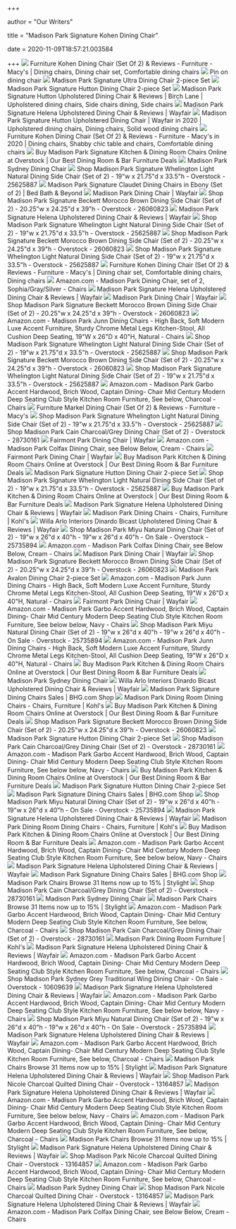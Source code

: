 +++
        
author = "Our Writers"
        
title = "Madison Park Signature Kohen Dining Chair"
        
date = 2020-11-09T18:57:21.003584
        
+++
[ ![](https://i.pinimg.com/564x/a1/92/8c/a1928c43bfab4e828daf71fd609e5e4a.jpg)](https://i.pinimg.com/564x/a1/92/8c/a1928c43bfab4e828daf71fd609e5e4a.jpg) Furniture Kohen Dining Chair (Set Of 2) & Reviews - Furniture - Macy's | Dining  chairs, Dining chair set, Comfortable dining chairs
[ ![](https://i.pinimg.com/474x/e5/52/3e/e5523eaf15cb9f384fa4a839258f2703.jpg)](https://i.pinimg.com/474x/e5/52/3e/e5523eaf15cb9f384fa4a839258f2703.jpg) Pin on dining chair
[ ![](https://media.kohlsimg.com/is/image/kohls/3287346?wid=600&hei=600&op_sharpen=1)](https://media.kohlsimg.com/is/image/kohls/3287346?wid=600&hei=600&op_sharpen=1) Madison Park Signature Ultra Dining Chair 2-piece Set
[ ![](https://media.kohlsimg.com/is/image/kohls/2889961?wid=600&hei=600&op_sharpen=1)](https://media.kohlsimg.com/is/image/kohls/2889961?wid=600&hei=600&op_sharpen=1) Madison Park Signature Hutton Dining Chair 2-piece Set
[ ![](https://i.pinimg.com/originals/95/04/6f/95046fd14b9907f4c1019df5dd480ace.png)](https://i.pinimg.com/originals/95/04/6f/95046fd14b9907f4c1019df5dd480ace.png) Madison Park Signature Hutton Upholstered Dining Chair & Reviews | Birch  Lane | Upholstered dining chairs, Side chairs dining, Side chairs
[ ![](https://secure.img1-ag.wfcdn.com/im/05755950/resize-h800-w800%5Ecompr-r85/3885/38852210/Helena+Upholstered+Dining+Chair.jpg)](https://secure.img1-ag.wfcdn.com/im/05755950/resize-h800-w800%5Ecompr-r85/3885/38852210/Helena+Upholstered+Dining+Chair.jpg) Madison Park Signature Helena Upholstered Dining Chair & Reviews | Wayfair
[ ![](https://i.pinimg.com/474x/70/76/6c/70766ce035763babc87e2ff8e70ad707.jpg)](https://i.pinimg.com/474x/70/76/6c/70766ce035763babc87e2ff8e70ad707.jpg) Madison Park Signature Hutton Upholstered Dining Chair | Wayfair in 2020 |  Upholstered dining chairs, Dining chairs, Solid wood dining chairs
[ ![](https://i.pinimg.com/originals/1f/97/bc/1f97bc4a51581b06edfc663956373230.jpg)](https://i.pinimg.com/originals/1f/97/bc/1f97bc4a51581b06edfc663956373230.jpg) Furniture Kohen Dining Chair (Set Of 2) & Reviews - Furniture - Macy's in  2020 | Dining chairs, Shabby chic table and chairs, Comfortable dining  chairs
[ ![](https://ak1.ostkcdn.com/images/products/is/images/direct/ceeeec59c316e1f6f2c27a9880f3b7a5dae2d28b/Madison-Park-Signature-Ultra-Dining-Side-Chair-%28Set-of-2%29.jpg?imwidth=200&impolicy=medium)](https://ak1.ostkcdn.com/images/products/is/images/direct/ceeeec59c316e1f6f2c27a9880f3b7a5dae2d28b/Madison-Park-Signature-Ultra-Dining-Side-Chair-%28Set-of-2%29.jpg?imwidth=200&impolicy=medium) Buy Madison Park Signature Kitchen & Dining Room Chairs Online at Overstock  | Our Best Dining Room & Bar Furniture Deals
[ ![](https://media.kohlsimg.com/is/image/kohls/2231570_Charcoal?wid=600&hei=600&op_sharpen=1)](https://media.kohlsimg.com/is/image/kohls/2231570_Charcoal?wid=600&hei=600&op_sharpen=1) Madison Park Sydney Dining Chair
[ ![](https://ak1.ostkcdn.com/images/products/25625887/Madison-Park-Signature-Whelington-Light-Natural-Dining-Side-Chair-Set-of-2-19-w-x-21.75-d-x-33.5-h-677536f3-43a0-49a7-b582-02f4da9cf330.jpg)](https://ak1.ostkcdn.com/images/products/25625887/Madison-Park-Signature-Whelington-Light-Natural-Dining-Side-Chair-Set-of-2-19-w-x-21.75-d-x-33.5-h-677536f3-43a0-49a7-b582-02f4da9cf330.jpg) Shop Madison Park Signature Whelington Light Natural Dining Side Chair (Set  of 2) - 19"w x 21.75"d x 33.5"h - Overstock - 25625887
[ ![](https://b3h2.scene7.com/is/image/BedBathandBeyond/110336860859815p?$690$&wid=690&hei=690)](https://b3h2.scene7.com/is/image/BedBathandBeyond/110336860859815p?$690$&wid=690&hei=690) Madison Park Signature Claudet Dining Chairs in Ebony (Set of 2) | Bed Bath  & Beyond
[ ![](https://secure.img1-fg.wfcdn.com/im/74792146/resize-h600-w600%5Ecompr-r85/8206/82069666/Madison+Dining+Chair.jpg)](https://secure.img1-fg.wfcdn.com/im/74792146/resize-h600-w600%5Ecompr-r85/8206/82069666/Madison+Dining+Chair.jpg) Madison Park Dining Chair | Wayfair
[ ![](https://ak1.ostkcdn.com/images/products/26060823/Madison-Park-Signature-Beckett-Morocco-Brown-Dining-Side-Chair-Set-of-2-20.25-w-x-24.25-d-x-39-h-eaa15d43-54c1-4e50-8e9d-4b4aaa742726.jpg)](https://ak1.ostkcdn.com/images/products/26060823/Madison-Park-Signature-Beckett-Morocco-Brown-Dining-Side-Chair-Set-of-2-20.25-w-x-24.25-d-x-39-h-eaa15d43-54c1-4e50-8e9d-4b4aaa742726.jpg) Shop Madison Park Signature Beckett Morocco Brown Dining Side Chair (Set of  2) - 20.25"w x 24.25"d x 39"h - Overstock - 26060823
[ ![](https://secure.img1-ag.wfcdn.com/im/94405037/resize-h800-w800%5Ecompr-r85/3885/38852211/Helena+Upholstered+Dining+Chair.jpg)](https://secure.img1-ag.wfcdn.com/im/94405037/resize-h800-w800%5Ecompr-r85/3885/38852211/Helena+Upholstered+Dining+Chair.jpg) Madison Park Signature Helena Upholstered Dining Chair & Reviews | Wayfair
[ ![](https://ak1.ostkcdn.com/images/products/25625887/Madison-Park-Signature-Whelington-Light-Natural-Dining-Side-Chair-Set-of-2-19-w-x-21.75-d-x-33.5-h-ba2d5b86-47aa-4e69-9841-b218e74afaab_600.jpg?impolicy=medium)](https://ak1.ostkcdn.com/images/products/25625887/Madison-Park-Signature-Whelington-Light-Natural-Dining-Side-Chair-Set-of-2-19-w-x-21.75-d-x-33.5-h-ba2d5b86-47aa-4e69-9841-b218e74afaab_600.jpg?impolicy=medium) Shop Madison Park Signature Whelington Light Natural Dining Side Chair (Set  of 2) - 19"w x 21.75"d x 33.5"h - Overstock - 25625887
[ ![](https://ak1.ostkcdn.com/images/products/26060823/Madison-Park-Signature-Beckett-Morocco-Brown-Dining-Side-Chair-Set-of-2-20.25-w-x-24.25-d-x-39-h-4561c1bd-74bd-4835-aa9e-ff7a57de3974.jpg)](https://ak1.ostkcdn.com/images/products/26060823/Madison-Park-Signature-Beckett-Morocco-Brown-Dining-Side-Chair-Set-of-2-20.25-w-x-24.25-d-x-39-h-4561c1bd-74bd-4835-aa9e-ff7a57de3974.jpg) Shop Madison Park Signature Beckett Morocco Brown Dining Side Chair (Set of  2) - 20.25"w x 24.25"d x 39"h - Overstock - 26060823
[ ![](https://ak1.ostkcdn.com/images/products/25625887/Madison-Park-Signature-Whelington-Light-Natural-Dining-Side-Chair-Set-of-2-19-w-x-21.75-d-x-33.5-h-a847a671-2bdc-496d-8c8d-5399ee7ff57a_600.jpg?impolicy=medium)](https://ak1.ostkcdn.com/images/products/25625887/Madison-Park-Signature-Whelington-Light-Natural-Dining-Side-Chair-Set-of-2-19-w-x-21.75-d-x-33.5-h-a847a671-2bdc-496d-8c8d-5399ee7ff57a_600.jpg?impolicy=medium) Shop Madison Park Signature Whelington Light Natural Dining Side Chair (Set  of 2) - 19"w x 21.75"d x 33.5"h - Overstock - 25625887
[ ![](https://i.pinimg.com/originals/95/f0/bb/95f0bb41668a0ab6f9d21dbec75a80de.png)](https://i.pinimg.com/originals/95/f0/bb/95f0bb41668a0ab6f9d21dbec75a80de.png) Furniture Kohen Dining Chair (Set Of 2) & Reviews - Furniture - Macy's | Dining  chair set, Comfortable dining chairs, Dining chairs
[ ![](https://images-na.ssl-images-amazon.com/images/I/61eW-lMy3tL._AC_SL1024_.jpg)](https://images-na.ssl-images-amazon.com/images/I/61eW-lMy3tL._AC_SL1024_.jpg) Amazon.com - Madison Park Dining Chair, set of 2, Sophia/Gray/Silver -  Chairs
[ ![](https://secure.img1-ag.wfcdn.com/im/94561479/resize-h800-w800%5Ecompr-r85/3885/38852206/Helena+Upholstered+Dining+Chair.jpg)](https://secure.img1-ag.wfcdn.com/im/94561479/resize-h800-w800%5Ecompr-r85/3885/38852206/Helena+Upholstered+Dining+Chair.jpg) Madison Park Signature Helena Upholstered Dining Chair & Reviews | Wayfair
[ ![](https://secure.img1-fg.wfcdn.com/im/83455696/resize-h310-w310%5Ecompr-r85/7555/75552234/lowa-park-upholstered-dining-chair.jpg)](https://secure.img1-fg.wfcdn.com/im/83455696/resize-h310-w310%5Ecompr-r85/7555/75552234/lowa-park-upholstered-dining-chair.jpg) Madison Park Dining Chair | Wayfair
[ ![](https://ak1.ostkcdn.com/images/products/26060823/Madison-Park-Signature-Beckett-Morocco-Brown-Dining-Side-Chair-Set-of-2-20.25-w-x-24.25-d-x-39-h-6223e24c-7e15-4cca-959a-e3fa1e3e12a7.jpg)](https://ak1.ostkcdn.com/images/products/26060823/Madison-Park-Signature-Beckett-Morocco-Brown-Dining-Side-Chair-Set-of-2-20.25-w-x-24.25-d-x-39-h-6223e24c-7e15-4cca-959a-e3fa1e3e12a7.jpg) Shop Madison Park Signature Beckett Morocco Brown Dining Side Chair (Set of  2) - 20.25"w x 24.25"d x 39"h - Overstock - 26060823
[ ![](https://images-na.ssl-images-amazon.com/images/I/71yPrbTSwrL._AC_SX522_.jpg)](https://images-na.ssl-images-amazon.com/images/I/71yPrbTSwrL._AC_SX522_.jpg) Amazon.com - Madison Park Junn Dining Chairs - High Back, Soft Modern Luxe  Accent Furniture, Sturdy Chrome Metal Legs Kitchen-Stool, All Cushion Deep  Seating, 19"W x 26"D x 40"H, Natural - Chairs
[ ![](https://ak1.ostkcdn.com/images/products/25625887/Madison-Park-Signature-Whelington-Light-Natural-Dining-Side-Chair-Set-of-2-19-w-x-21.75-d-x-33.5-h-1053c464-6124-42b7-bb2e-85cffd90adfc.jpg)](https://ak1.ostkcdn.com/images/products/25625887/Madison-Park-Signature-Whelington-Light-Natural-Dining-Side-Chair-Set-of-2-19-w-x-21.75-d-x-33.5-h-1053c464-6124-42b7-bb2e-85cffd90adfc.jpg) Shop Madison Park Signature Whelington Light Natural Dining Side Chair (Set  of 2) - 19"w x 21.75"d x 33.5"h - Overstock - 25625887
[ ![](https://ak1.ostkcdn.com/images/products/26060823/P31372487.jpg)](https://ak1.ostkcdn.com/images/products/26060823/P31372487.jpg) Shop Madison Park Signature Beckett Morocco Brown Dining Side Chair (Set of  2) - 20.25"w x 24.25"d x 39"h - Overstock - 26060823
[ ![](https://ak1.ostkcdn.com/images/products/25625887/Madison-Park-Signature-Whelington-Light-Natural-Dining-Side-Chair-Set-of-2-19-w-x-21.75-d-x-33.5-h-25949737-3513-4f9b-b7b7-2eaec117a6c3.jpg)](https://ak1.ostkcdn.com/images/products/25625887/Madison-Park-Signature-Whelington-Light-Natural-Dining-Side-Chair-Set-of-2-19-w-x-21.75-d-x-33.5-h-25949737-3513-4f9b-b7b7-2eaec117a6c3.jpg) Shop Madison Park Signature Whelington Light Natural Dining Side Chair (Set  of 2) - 19"w x 21.75"d x 33.5"h - Overstock - 25625887
[ ![](https://images-na.ssl-images-amazon.com/images/I/61LYO9VqKML._AC_SY355_.jpg)](https://images-na.ssl-images-amazon.com/images/I/61LYO9VqKML._AC_SY355_.jpg) Amazon.com - Madison Park Garbo Accent Hardwood, Brich Wood, Captain Dining- Chair Mid Century Modern Deep Seating Club Style Kitchen Room Furniture,  See below, Charcoal - Chairs
[ ![](https://slimages.macys.com/is/image/MCY/products/3/optimized/9241023_fpx.tif?op_sharpen=1&wid=500&hei=613&fit=fit,1&$filtersm$)](https://slimages.macys.com/is/image/MCY/products/3/optimized/9241023_fpx.tif?op_sharpen=1&wid=500&hei=613&fit=fit,1&$filtersm$) Furniture Markel Dining Chair (Set Of 2) & Reviews - Furniture - Macy's
[ ![](https://ak1.ostkcdn.com/images/products/25625887/Madison-Park-Signature-Whelington-Light-Natural-Dining-Side-Chair-Set-of-2-19-w-x-21.75-d-x-33.5-h-b416fcdd-c9fa-4eeb-881a-defa9a87ea65.jpg)](https://ak1.ostkcdn.com/images/products/25625887/Madison-Park-Signature-Whelington-Light-Natural-Dining-Side-Chair-Set-of-2-19-w-x-21.75-d-x-33.5-h-b416fcdd-c9fa-4eeb-881a-defa9a87ea65.jpg) Shop Madison Park Signature Whelington Light Natural Dining Side Chair (Set  of 2) - 19"w x 21.75"d x 33.5"h - Overstock - 25625887
[ ![](https://ak1.ostkcdn.com/images/products/28730161/Madison-Park-Cain-Charcoal-Grey-Dining-Chair-Set-of-2-1636936d-5eeb-4802-89f1-1d2cec19faf5.jpg)](https://ak1.ostkcdn.com/images/products/28730161/Madison-Park-Cain-Charcoal-Grey-Dining-Chair-Set-of-2-1636936d-5eeb-4802-89f1-1d2cec19faf5.jpg) Shop Madison Park Cain Charcoal/Grey Dining Chair (Set of 2) - Overstock -  28730161
[ ![](https://secure.img1-fg.wfcdn.com/im/75850603/resize-h600-w600%5Ecompr-r85/7241/72411409/Java+Upholstered+Dining+Chair+%28Set+of+2%29.jpg)](https://secure.img1-fg.wfcdn.com/im/75850603/resize-h600-w600%5Ecompr-r85/7241/72411409/Java+Upholstered+Dining+Chair+%28Set+of+2%29.jpg) Fairmont Park Dining Chair | Wayfair
[ ![](https://images-na.ssl-images-amazon.com/images/I/71GZWOCjYHL._AC_SY355_.jpg)](https://images-na.ssl-images-amazon.com/images/I/71GZWOCjYHL._AC_SY355_.jpg) Amazon.com - Madison Park Colfax Dining Chair, see Below Below, Cream -  Chairs
[ ![](https://secure.img1-fg.wfcdn.com/im/52077077/resize-h310-w310%5Ecompr-r85/7241/72411409/java-upholstered-dining-chair-set-of-2.jpg)](https://secure.img1-fg.wfcdn.com/im/52077077/resize-h310-w310%5Ecompr-r85/7241/72411409/java-upholstered-dining-chair-set-of-2.jpg) Fairmont Park Dining Chair | Wayfair
[ ![](https://ak1.ostkcdn.com/images/products/15961211/Madison-Park-Paula-Gray-Silver-Dining-Chair-Set-of-2-24-w-x-27.6-d-x-39.76-h-2-02dfc6d5-afe2-494a-bded-bd4e6667fd78_1000.jpg?imwidth=200&impolicy=medium)](https://ak1.ostkcdn.com/images/products/15961211/Madison-Park-Paula-Gray-Silver-Dining-Chair-Set-of-2-24-w-x-27.6-d-x-39.76-h-2-02dfc6d5-afe2-494a-bded-bd4e6667fd78_1000.jpg?imwidth=200&impolicy=medium) Buy Madison Park Kitchen & Dining Room Chairs Online at Overstock | Our  Best Dining Room & Bar Furniture Deals
[ ![](https://media.kohlsimg.com/is/image/kohls/2407834_Taupe?wid=300&hei=300&op_sharpen=1)](https://media.kohlsimg.com/is/image/kohls/2407834_Taupe?wid=300&hei=300&op_sharpen=1) Madison Park Signature Hutton Dining Chair 2-piece Set
[ ![](https://ak1.ostkcdn.com/images/products/25625887/Madison-Park-Signature-Whelington-Light-Natural-Dining-Side-Chair-Set-of-2-19-w-x-21.75-d-x-33.5-h-936cd8d9-1b15-4d24-bf6b-417351d82724.jpg)](https://ak1.ostkcdn.com/images/products/25625887/Madison-Park-Signature-Whelington-Light-Natural-Dining-Side-Chair-Set-of-2-19-w-x-21.75-d-x-33.5-h-936cd8d9-1b15-4d24-bf6b-417351d82724.jpg) Shop Madison Park Signature Whelington Light Natural Dining Side Chair (Set  of 2) - 19"w x 21.75"d x 33.5"h - Overstock - 25625887
[ ![](https://ak1.ostkcdn.com/images/products/is/images/direct/e6d81a5eb194f2c5c138372ac603bf16da8c0329/Madison-Park-Ashe-Natural-Dining-Chair-%28set-of-2%29.jpg?imwidth=200&impolicy=medium)](https://ak1.ostkcdn.com/images/products/is/images/direct/e6d81a5eb194f2c5c138372ac603bf16da8c0329/Madison-Park-Ashe-Natural-Dining-Chair-%28set-of-2%29.jpg?imwidth=200&impolicy=medium) Buy Madison Park Kitchen & Dining Room Chairs Online at Overstock | Our  Best Dining Room & Bar Furniture Deals
[ ![](https://secure.img1-ag.wfcdn.com/im/83210566/resize-h800-w800%5Ecompr-r85/3885/38852207/Helena+Upholstered+Dining+Chair.jpg)](https://secure.img1-ag.wfcdn.com/im/83210566/resize-h800-w800%5Ecompr-r85/3885/38852207/Helena+Upholstered+Dining+Chair.jpg) Madison Park Signature Helena Upholstered Dining Chair & Reviews | Wayfair
[ ![](https://media.kohlsimg.com/is/image/kohls/3063060?wid=240&hei=240&op_sharpen=1)](https://media.kohlsimg.com/is/image/kohls/3063060?wid=240&hei=240&op_sharpen=1) Madison Park Dining Chairs - Chairs, Furniture | Kohl's
[ ![](https://secure.img1-fg.wfcdn.com/im/25004631/resize-h800-w800%5Ecompr-r85/2263/22630768/Dinardo+Bicast+Upholstered+Dining+Chair.jpg)](https://secure.img1-fg.wfcdn.com/im/25004631/resize-h800-w800%5Ecompr-r85/2263/22630768/Dinardo+Bicast+Upholstered+Dining+Chair.jpg) Willa Arlo Interiors Dinardo Bicast Upholstered Dining Chair & Reviews |  Wayfair
[ ![](https://ak1.ostkcdn.com/images/products/25735894/Madison-Park-Miyu-Natural-Dining-Chair-Set-of-2-19-w-x-26-d-x-40-h-b9360bee-6191-48c2-a53b-46c9692df930.jpg)](https://ak1.ostkcdn.com/images/products/25735894/Madison-Park-Miyu-Natural-Dining-Chair-Set-of-2-19-w-x-26-d-x-40-h-b9360bee-6191-48c2-a53b-46c9692df930.jpg) Shop Madison Park Miyu Natural Dining Chair (Set of 2) - 19"w x 26"d x 40"h  - 19"w x 26"d x 40"h - On Sale - Overstock - 25735894
[ ![](https://images-na.ssl-images-amazon.com/images/I/61wko9EaBkL._AC_SL1024_.jpg)](https://images-na.ssl-images-amazon.com/images/I/61wko9EaBkL._AC_SL1024_.jpg) Amazon.com - Madison Park Colfax Dining Chair, see Below Below, Cream -  Chairs
[ ![](https://secure.img1-fg.wfcdn.com/im/27779092/resize-h160-w160%5Ecompr-r85/1047/104760557/Marine+Park+Upholstered+Dining+Chair+%2528Set+of+4%2529.jpg)](https://secure.img1-fg.wfcdn.com/im/27779092/resize-h160-w160%5Ecompr-r85/1047/104760557/Marine+Park+Upholstered+Dining+Chair+%2528Set+of+4%2529.jpg) Madison Park Dining Chair | Wayfair
[ ![](https://ak1.ostkcdn.com/images/products/26060823/Madison-Park-Signature-Beckett-Morocco-Brown-Dining-Side-Chair-Set-of-2-20.25-w-x-24.25-d-x-39-h-62527b98-bc46-443c-9d69-707df7fcc100.jpg)](https://ak1.ostkcdn.com/images/products/26060823/Madison-Park-Signature-Beckett-Morocco-Brown-Dining-Side-Chair-Set-of-2-20.25-w-x-24.25-d-x-39-h-62527b98-bc46-443c-9d69-707df7fcc100.jpg) Shop Madison Park Signature Beckett Morocco Brown Dining Side Chair (Set of  2) - 20.25"w x 24.25"d x 39"h - Overstock - 26060823
[ ![](https://kohlsbfc2.scene7.com/is/image/kohls/4322516?wid=540&hei=540&op_sharpen=1&fmt=jpeg&qlt=85,1&op_sharpen=0&resMode=sharp2&op_usm=1,0.8,6,0)](https://kohlsbfc2.scene7.com/is/image/kohls/4322516?wid=540&hei=540&op_sharpen=1&fmt=jpeg&qlt=85,1&op_sharpen=0&resMode=sharp2&op_usm=1,0.8,6,0) Madison Park Avalon Dining Chair 2-piece Set
[ ![](https://images-na.ssl-images-amazon.com/images/I/71DZHKT6%2BQL._AC_SL1500_.jpg)](https://images-na.ssl-images-amazon.com/images/I/71DZHKT6%2BQL._AC_SL1500_.jpg) Amazon.com - Madison Park Junn Dining Chairs - High Back, Soft Modern Luxe  Accent Furniture, Sturdy Chrome Metal Legs Kitchen-Stool, All Cushion Deep  Seating, 19"W x 26"D x 40"H, Natural - Chairs
[ ![](https://secure.img1-fg.wfcdn.com/im/11728558/resize-h310-w310%5Ecompr-r85/6991/69916701/lake-park-upholstered-dining-chair.jpg)](https://secure.img1-fg.wfcdn.com/im/11728558/resize-h310-w310%5Ecompr-r85/6991/69916701/lake-park-upholstered-dining-chair.jpg) Fairmont Park Dining Chair | Wayfair
[ ![](https://m.media-amazon.com/images/I/71Hfs0jxMyL._AC_SS350_.jpg)](https://m.media-amazon.com/images/I/71Hfs0jxMyL._AC_SS350_.jpg) Amazon.com - Madison Park Garbo Accent Hardwood, Brich Wood, Captain Dining- Chair Mid Century Modern Deep Seating Club Style Kitchen Room Furniture,  See below below, Navy - Chairs
[ ![](https://ak1.ostkcdn.com/images/products/25735894/Madison-Park-Miyu-Natural-Dining-Chair-Set-of-2-19-w-x-26-d-x-40-h-fde2c33f-2cc2-4664-b6fc-35801413d9b4_600.jpg?impolicy=medium)](https://ak1.ostkcdn.com/images/products/25735894/Madison-Park-Miyu-Natural-Dining-Chair-Set-of-2-19-w-x-26-d-x-40-h-fde2c33f-2cc2-4664-b6fc-35801413d9b4_600.jpg?impolicy=medium) Shop Madison Park Miyu Natural Dining Chair (Set of 2) - 19"w x 26"d x 40"h  - 19"w x 26"d x 40"h - On Sale - Overstock - 25735894
[ ![](https://images-na.ssl-images-amazon.com/images/I/51LaPI1zMBL._AC_.jpg)](https://images-na.ssl-images-amazon.com/images/I/51LaPI1zMBL._AC_.jpg) Amazon.com - Madison Park Junn Dining Chairs - High Back, Soft Modern Luxe  Accent Furniture, Sturdy Chrome Metal Legs Kitchen-Stool, All Cushion Deep  Seating, 19"W x 26"D x 40"H, Natural - Chairs
[ ![](https://ak1.ostkcdn.com//images/products/13925556/T20558553.jpg)](https://ak1.ostkcdn.com//images/products/13925556/T20558553.jpg) Buy Madison Park Kitchen & Dining Room Chairs Online at Overstock | Our  Best Dining Room & Bar Furniture Deals
[ ![](https://media.kohlsimg.com/is/image/kohls/2231570_Beige?wid=180&hei=180&op_sharpen=1)](https://media.kohlsimg.com/is/image/kohls/2231570_Beige?wid=180&hei=180&op_sharpen=1) Madison Park Sydney Dining Chair
[ ![](https://secure.img1-fg.wfcdn.com/im/61369754/resize-h340-p1-w340%5Ecompr-r70/7314/73142802/Kohen+Upholstered+Dining+Chair+%2528Set+of+2%2529.jpg)](https://secure.img1-fg.wfcdn.com/im/61369754/resize-h340-p1-w340%5Ecompr-r70/7314/73142802/Kohen+Upholstered+Dining+Chair+%2528Set+of+2%2529.jpg) Willa Arlo Interiors Dinardo Bicast Upholstered Dining Chair & Reviews |  Wayfair
[ ![](https://images.prod.meredith.com/product/8c6ced1793d0a6e7658f7c8fec5f2c30/1589666404242/m/madison-park-signature-ultra-dining-chair-in-cream-set-of-2-olliix-mps108-0286)](https://images.prod.meredith.com/product/8c6ced1793d0a6e7658f7c8fec5f2c30/1589666404242/m/madison-park-signature-ultra-dining-chair-in-cream-set-of-2-olliix-mps108-0286) Madison Park Signature Dining Chairs Sales | BHG.com Shop
[ ![](https://media.kohlsimg.com/is/image/kohls/2889966?wid=240&hei=240&op_sharpen=1)](https://media.kohlsimg.com/is/image/kohls/2889966?wid=240&hei=240&op_sharpen=1) Madison Park Dining Room Dining Chairs - Chairs, Furniture | Kohl's
[ ![](https://ak1.ostkcdn.com/images/products/26290783/Madison-Park-Jenn-Tan-Arm-Dining-Chair-Set-of-2-25-w-x-26.5-d-x-39.75-h-2-fd79e766-ed43-415e-86d4-6229b1bd870c_1000.jpg?imwidth=200&impolicy=medium)](https://ak1.ostkcdn.com/images/products/26290783/Madison-Park-Jenn-Tan-Arm-Dining-Chair-Set-of-2-25-w-x-26.5-d-x-39.75-h-2-fd79e766-ed43-415e-86d4-6229b1bd870c_1000.jpg?imwidth=200&impolicy=medium) Buy Madison Park Kitchen & Dining Room Chairs Online at Overstock | Our  Best Dining Room & Bar Furniture Deals
[ ![](https://ak1.ostkcdn.com/images/products/26060823/Madison-Park-Signature-Beckett-Morocco-Brown-Dining-Side-Chair-Set-of-2-20.25-w-x-24.25-d-x-39-h-481d9505-8efb-4ba7-b620-2e561ff0d983.jpg)](https://ak1.ostkcdn.com/images/products/26060823/Madison-Park-Signature-Beckett-Morocco-Brown-Dining-Side-Chair-Set-of-2-20.25-w-x-24.25-d-x-39-h-481d9505-8efb-4ba7-b620-2e561ff0d983.jpg) Shop Madison Park Signature Beckett Morocco Brown Dining Side Chair (Set of  2) - 20.25"w x 24.25"d x 39"h - Overstock - 26060823
[ ![](https://media.kohlsimg.com/is/image/kohls/3287340?wid=300&hei=300&op_sharpen=1)](https://media.kohlsimg.com/is/image/kohls/3287340?wid=300&hei=300&op_sharpen=1) Madison Park Signature Hutton Dining Chair 2-piece Set
[ ![](https://ak1.ostkcdn.com/images/products/28730161/Madison-Park-Cain-Charcoal-Grey-Dining-Chair-Set-of-2-20cafb17-11b2-4d40-b6fa-a4a009c9c8fb_600.jpg?impolicy=medium)](https://ak1.ostkcdn.com/images/products/28730161/Madison-Park-Cain-Charcoal-Grey-Dining-Chair-Set-of-2-20cafb17-11b2-4d40-b6fa-a4a009c9c8fb_600.jpg?impolicy=medium) Shop Madison Park Cain Charcoal/Grey Dining Chair (Set of 2) - Overstock -  28730161
[ ![](https://m.media-amazon.com/images/I/91bJinnPzDL._AC_UL400_.jpg)](https://m.media-amazon.com/images/I/91bJinnPzDL._AC_UL400_.jpg) Amazon.com - Madison Park Garbo Accent Hardwood, Brich Wood, Captain Dining- Chair Mid Century Modern Deep Seating Club Style Kitchen Room Furniture,  See below below, Navy - Chairs
[ ![](https://ak1.ostkcdn.com/images/products/13925546/Madison-Park-Victor-Cream-Wing-Dining-Chair-Set-of-2-ed961469-898e-476b-ae33-42141b2413c1_1000.jpg?imwidth=200&impolicy=medium)](https://ak1.ostkcdn.com/images/products/13925546/Madison-Park-Victor-Cream-Wing-Dining-Chair-Set-of-2-ed961469-898e-476b-ae33-42141b2413c1_1000.jpg?imwidth=200&impolicy=medium) Buy Madison Park Kitchen & Dining Room Chairs Online at Overstock | Our  Best Dining Room & Bar Furniture Deals
[ ![](https://media.kohlsimg.com/is/image/kohls/3913758_Cream?wid=300&hei=300&op_sharpen=1)](https://media.kohlsimg.com/is/image/kohls/3913758_Cream?wid=300&hei=300&op_sharpen=1) Madison Park Signature Hutton Dining Chair 2-piece Set
[ ![](https://images.prod.meredith.com/product/8b57358413af38b5d2fc466e9f435f16/1576925525215/m/madison-park-signature-vandyke-light-grey-dining-side-chair-set-of-2-19-25-w-x-26-d-x-39-h)](https://images.prod.meredith.com/product/8b57358413af38b5d2fc466e9f435f16/1576925525215/m/madison-park-signature-vandyke-light-grey-dining-side-chair-set-of-2-19-25-w-x-26-d-x-39-h) Madison Park Signature Dining Chairs Sales | BHG.com Shop
[ ![](https://ak1.ostkcdn.com/images/products/25735894/Madison-Park-Miyu-Natural-Dining-Chair-Set-of-2-19-w-x-26-d-x-40-h-5200c0b6-5a23-437f-97ea-87a2b1498d94_600.jpg?impolicy=medium)](https://ak1.ostkcdn.com/images/products/25735894/Madison-Park-Miyu-Natural-Dining-Chair-Set-of-2-19-w-x-26-d-x-40-h-5200c0b6-5a23-437f-97ea-87a2b1498d94_600.jpg?impolicy=medium) Shop Madison Park Miyu Natural Dining Chair (Set of 2) - 19"w x 26"d x 40"h  - 19"w x 26"d x 40"h - On Sale - Overstock - 25735894
[ ![](https://secure.img1-ag.wfcdn.com/im/11628162/resize-h340-p1-w340%5Ecompr-r70/1031/103178566/Rawson+Upholstered+Dining+Chair+%2528Set+of+2%2529.jpg)](https://secure.img1-ag.wfcdn.com/im/11628162/resize-h340-p1-w340%5Ecompr-r70/1031/103178566/Rawson+Upholstered+Dining+Chair+%2528Set+of+2%2529.jpg) Madison Park Signature Helena Upholstered Dining Chair & Reviews | Wayfair
[ ![](https://media.kohlsimg.com/is/image/kohls/2825269_Cream?wid=240&hei=240&op_sharpen=1)](https://media.kohlsimg.com/is/image/kohls/2825269_Cream?wid=240&hei=240&op_sharpen=1) Madison Park Dining Room Dining Chairs - Chairs, Furniture | Kohl's
[ ![](https://ak1.ostkcdn.com/images/products/20746845/Madison-Park-Quimby-Natural-Dining-Chair-set-of-2-20.5-w-x-23.75-d-x-38.75-h-7d071bd8-9cec-4807-8e6d-09b0054e06ce_1000.jpg?imwidth=200&impolicy=medium)](https://ak1.ostkcdn.com/images/products/20746845/Madison-Park-Quimby-Natural-Dining-Chair-set-of-2-20.5-w-x-23.75-d-x-38.75-h-7d071bd8-9cec-4807-8e6d-09b0054e06ce_1000.jpg?imwidth=200&impolicy=medium) Buy Madison Park Kitchen & Dining Room Chairs Online at Overstock | Our  Best Dining Room & Bar Furniture Deals
[ ![](https://m.media-amazon.com/images/I/91foShQInDL._AC_UL400_.jpg)](https://m.media-amazon.com/images/I/91foShQInDL._AC_UL400_.jpg) Amazon.com - Madison Park Garbo Accent Hardwood, Brich Wood, Captain Dining- Chair Mid Century Modern Deep Seating Club Style Kitchen Room Furniture,  See below below, Navy - Chairs
[ ![](https://secure.img1-ag.wfcdn.com/im/69733957/resize-h340-p1-w340%5Ecompr-r70/9563/95630465/Abbate+Linen+Upholstered+Dining+Chair+in+Beige+%2528Set+of+2%2529.jpg)](https://secure.img1-ag.wfcdn.com/im/69733957/resize-h340-p1-w340%5Ecompr-r70/9563/95630465/Abbate+Linen+Upholstered+Dining+Chair+in+Beige+%2528Set+of+2%2529.jpg) Madison Park Signature Helena Upholstered Dining Chair & Reviews | Wayfair
[ ![](https://images.prod.meredith.com/product/c5ee68ef57c60dd5d99b6123ff3f76ba/1555366165204/m/madison-park-signature-hutton-dining-side-chair-set-of-2-in-grey-olliix-mps108-0152)](https://images.prod.meredith.com/product/c5ee68ef57c60dd5d99b6123ff3f76ba/1555366165204/m/madison-park-signature-hutton-dining-side-chair-set-of-2-in-grey-olliix-mps108-0152) Madison Park Signature Dining Chairs Sales | BHG.com Shop
[ ![](https://images.stylight.net/image/upload/t_web_product_330x440max_nobg/q_auto:eco,f_auto/cy3ylp1akj9iu7xmhii6.jpg)](https://images.stylight.net/image/upload/t_web_product_330x440max_nobg/q_auto:eco,f_auto/cy3ylp1akj9iu7xmhii6.jpg) Madison Park Chairs  Browse 31 Items now up to 15% | Stylight
[ ![](https://ak1.ostkcdn.com/images/products/28730161/Madison-Park-Cain-Charcoal-Grey-Dining-Chair-Set-of-2-5d2042df-65d5-4549-9593-90aea39e3b36.jpg)](https://ak1.ostkcdn.com/images/products/28730161/Madison-Park-Cain-Charcoal-Grey-Dining-Chair-Set-of-2-5d2042df-65d5-4549-9593-90aea39e3b36.jpg) Shop Madison Park Cain Charcoal/Grey Dining Chair (Set of 2) - Overstock -  28730161
[ ![](https://media.kohlsimg.com/is/image/kohls/3706275?wid=300&hei=300&op_sharpen=1)](https://media.kohlsimg.com/is/image/kohls/3706275?wid=300&hei=300&op_sharpen=1) Madison Park Sydney Dining Chair
[ ![](https://images.stylight.net/image/upload/t_web_product_330x440max_nobg/q_auto:eco,f_auto/tgw8u3umay4xknqtzfv2.jpg)](https://images.stylight.net/image/upload/t_web_product_330x440max_nobg/q_auto:eco,f_auto/tgw8u3umay4xknqtzfv2.jpg) Madison Park Chairs  Browse 31 Items now up to 15% | Stylight
[ ![](https://m.media-amazon.com/images/I/81C9013FVrL._AC_UL400_.jpg)](https://m.media-amazon.com/images/I/81C9013FVrL._AC_UL400_.jpg) Amazon.com - Madison Park Garbo Accent Hardwood, Brich Wood, Captain Dining- Chair Mid Century Modern Deep Seating Club Style Kitchen Room Furniture,  See below, Charcoal - Chairs
[ ![](https://ak1.ostkcdn.com/images/products/28730161/Madison-Park-Cain-Charcoal-Grey-Dining-Chair-Set-of-2-fa92d911-b5c5-4550-bfdd-82e2fadfeaac_600.jpg?impolicy=medium)](https://ak1.ostkcdn.com/images/products/28730161/Madison-Park-Cain-Charcoal-Grey-Dining-Chair-Set-of-2-fa92d911-b5c5-4550-bfdd-82e2fadfeaac_600.jpg?impolicy=medium) Shop Madison Park Cain Charcoal/Grey Dining Chair (Set of 2) - Overstock -  28730161
[ ![](https://media.kohlsimg.com/is/image/kohls/2332211_Gray?wid=240&hei=240&op_sharpen=1)](https://media.kohlsimg.com/is/image/kohls/2332211_Gray?wid=240&hei=240&op_sharpen=1) Madison Park Dining Room Furniture | Kohl's
[ ![](https://secure.img1-ag.wfcdn.com/im/53497699/resize-h340-p1-w340%5Ecompr-r70/3014/30145476/Massanutten+Dining+Chair+%2528Set+of+2%2529.jpg)](https://secure.img1-ag.wfcdn.com/im/53497699/resize-h340-p1-w340%5Ecompr-r70/3014/30145476/Massanutten+Dining+Chair+%2528Set+of+2%2529.jpg) Madison Park Signature Helena Upholstered Dining Chair & Reviews | Wayfair
[ ![](https://m.media-amazon.com/images/I/817Vy3OS87L._AC_UL400_.jpg)](https://m.media-amazon.com/images/I/817Vy3OS87L._AC_UL400_.jpg) Amazon.com - Madison Park Garbo Accent Hardwood, Brich Wood, Captain Dining- Chair Mid Century Modern Deep Seating Club Style Kitchen Room Furniture,  See below, Charcoal - Chairs
[ ![](https://ak1.ostkcdn.com/images/products/10609639/Madison-Park-Sydney-Traditional-Wing-Dining-Chair-Grey-26.25-w-x-28.5-d-x-45.625-h-e848b392-34fd-4700-bfcd-6d49bf02a5b0_600.jpg?impolicy=medium)](https://ak1.ostkcdn.com/images/products/10609639/Madison-Park-Sydney-Traditional-Wing-Dining-Chair-Grey-26.25-w-x-28.5-d-x-45.625-h-e848b392-34fd-4700-bfcd-6d49bf02a5b0_600.jpg?impolicy=medium) Shop Madison Park Sydney Grey Traditional Wing Dining Chair - On Sale -  Overstock - 10609639
[ ![](https://secure.img1-ag.wfcdn.com/im/49236213/resize-h340-p1-w340%5Ecompr-r70/4243/42439123/Lochbuie+Dining+Chair+%2528Set+of+2%2529.jpg)](https://secure.img1-ag.wfcdn.com/im/49236213/resize-h340-p1-w340%5Ecompr-r70/4243/42439123/Lochbuie+Dining+Chair+%2528Set+of+2%2529.jpg) Madison Park Signature Helena Upholstered Dining Chair & Reviews | Wayfair
[ ![](https://m.media-amazon.com/images/I/81R6zhFgWrL._AC_UL400_.jpg)](https://m.media-amazon.com/images/I/81R6zhFgWrL._AC_UL400_.jpg) Amazon.com - Madison Park Garbo Accent Hardwood, Brich Wood, Captain Dining- Chair Mid Century Modern Deep Seating Club Style Kitchen Room Furniture,  See below below, Navy - Chairs
[ ![](https://ak1.ostkcdn.com/images/products/25735894/Madison-Park-Miyu-Natural-Dining-Chair-Set-of-2-19-w-x-26-d-x-40-h-ea3be432-52c3-46bb-b2c6-caac9f4bad92_600.jpg?impolicy=medium)](https://ak1.ostkcdn.com/images/products/25735894/Madison-Park-Miyu-Natural-Dining-Chair-Set-of-2-19-w-x-26-d-x-40-h-ea3be432-52c3-46bb-b2c6-caac9f4bad92_600.jpg?impolicy=medium) Shop Madison Park Miyu Natural Dining Chair (Set of 2) - 19"w x 26"d x 40"h  - 19"w x 26"d x 40"h - On Sale - Overstock - 25735894
[ ![](https://secure.img1-ag.wfcdn.com/im/90776918/resize-h500-p1-w500%5Ecompr-r85/3953/39539936/default_name.jpg)](https://secure.img1-ag.wfcdn.com/im/90776918/resize-h500-p1-w500%5Ecompr-r85/3953/39539936/default_name.jpg) Madison Park Signature Helena Upholstered Dining Chair & Reviews | Wayfair
[ ![](https://m.media-amazon.com/images/I/51BX-DBSTtL._AC_UL400_.jpg)](https://m.media-amazon.com/images/I/51BX-DBSTtL._AC_UL400_.jpg) Amazon.com - Madison Park Garbo Accent Hardwood, Brich Wood, Captain Dining- Chair Mid Century Modern Deep Seating Club Style Kitchen Room Furniture,  See below, Charcoal - Chairs
[ ![](https://images.stylight.net/image/upload/t_web_product_330x440max_nobg/q_auto:eco,f_auto/mitsatgwabm7iy7rcnc4.jpg)](https://images.stylight.net/image/upload/t_web_product_330x440max_nobg/q_auto:eco,f_auto/mitsatgwabm7iy7rcnc4.jpg) Madison Park Chairs  Browse 31 Items now up to 15% | Stylight
[ ![](https://secure.img1-ag.wfcdn.com/im/78930205/resize-h340-p1-w340%5Ecompr-r70/6734/67349423/Noa+Dining+Chair.jpg)](https://secure.img1-ag.wfcdn.com/im/78930205/resize-h340-p1-w340%5Ecompr-r70/6734/67349423/Noa+Dining+Chair.jpg) Madison Park Signature Helena Upholstered Dining Chair & Reviews | Wayfair
[ ![](https://ak1.ostkcdn.com/images/products/13164857/Madison-Park-Nicole-Charcoal-Quilted-Dining-Chair-24.5-w-x-25.25-d-x-32-h-51b5eae9-332b-4f8f-abd7-a0e0036940a7.jpg)](https://ak1.ostkcdn.com/images/products/13164857/Madison-Park-Nicole-Charcoal-Quilted-Dining-Chair-24.5-w-x-25.25-d-x-32-h-51b5eae9-332b-4f8f-abd7-a0e0036940a7.jpg) Shop Madison Park Nicole Charcoal Quilted Dining Chair - Overstock -  13164857
[ ![](https://secure.img1-ag.wfcdn.com/im/04390582/resize-h340-p1-w340%5Ecompr-r70/4096/40964486/Chiara+Industrial+Stackable+Dining+Chair+%2528Set+of+4%2529.jpg)](https://secure.img1-ag.wfcdn.com/im/04390582/resize-h340-p1-w340%5Ecompr-r70/4096/40964486/Chiara+Industrial+Stackable+Dining+Chair+%2528Set+of+4%2529.jpg) Madison Park Signature Helena Upholstered Dining Chair & Reviews | Wayfair
[ ![](https://m.media-amazon.com/images/I/71iHrqsvBBL._AC_SS350_.jpg)](https://m.media-amazon.com/images/I/71iHrqsvBBL._AC_SS350_.jpg) Amazon.com - Madison Park Garbo Accent Hardwood, Brich Wood, Captain Dining- Chair Mid Century Modern Deep Seating Club Style Kitchen Room Furniture,  See below below, Navy - Chairs
[ ![](https://m.media-amazon.com/images/I/91dbB-gk0aL._AC_UL400_.jpg)](https://m.media-amazon.com/images/I/91dbB-gk0aL._AC_UL400_.jpg) Amazon.com - Madison Park Garbo Accent Hardwood, Brich Wood, Captain Dining- Chair Mid Century Modern Deep Seating Club Style Kitchen Room Furniture,  See below, Charcoal - Chairs
[ ![](https://images.stylight.net/image/upload/t_web_product_330x440max_nobg/q_auto:eco,f_auto/zgedww502eqjlw60oyea.jpg)](https://images.stylight.net/image/upload/t_web_product_330x440max_nobg/q_auto:eco,f_auto/zgedww502eqjlw60oyea.jpg) Madison Park Chairs  Browse 31 Items now up to 15% | Stylight
[ ![](https://secure.img1-ag.wfcdn.com/im/67042022/c_crop-h190-p1-w190%5Ecompr-r70/6589/65894126/default_name.jpg)](https://secure.img1-ag.wfcdn.com/im/67042022/c_crop-h190-p1-w190%5Ecompr-r70/6589/65894126/default_name.jpg) Madison Park Signature Helena Upholstered Dining Chair & Reviews | Wayfair
[ ![](https://ak1.ostkcdn.com/images/products/13164857/Madison-Park-Nicole-Charcoal-Quilted-Dining-Chair-24.5-w-x-25.25-d-x-32-h-52723b97-9323-4d74-b422-5cbc93a6ecf9_600.jpg?impolicy=medium)](https://ak1.ostkcdn.com/images/products/13164857/Madison-Park-Nicole-Charcoal-Quilted-Dining-Chair-24.5-w-x-25.25-d-x-32-h-52723b97-9323-4d74-b422-5cbc93a6ecf9_600.jpg?impolicy=medium) Shop Madison Park Nicole Charcoal Quilted Dining Chair - Overstock -  13164857
[ ![](https://m.media-amazon.com/images/I/81lLteCCnAL._AC_UL400_.jpg)](https://m.media-amazon.com/images/I/81lLteCCnAL._AC_UL400_.jpg) Amazon.com - Madison Park Garbo Accent Hardwood, Brich Wood, Captain Dining- Chair Mid Century Modern Deep Seating Club Style Kitchen Room Furniture,  See below, Charcoal - Chairs
[ ![](https://media.kohlsimg.com/is/image/kohls/3282486?wid=300&hei=300&op_sharpen=1)](https://media.kohlsimg.com/is/image/kohls/3282486?wid=300&hei=300&op_sharpen=1) Madison Park Sydney Dining Chair
[ ![](https://ak1.ostkcdn.com/images/products/13164857/Madison-Park-Nicole-Charcoal-Quilted-Dining-Chair-24.5-w-x-25.25-d-x-32-h-37a90abc-3167-43bb-ae1d-de3c967fdf21_600.jpg?impolicy=medium)](https://ak1.ostkcdn.com/images/products/13164857/Madison-Park-Nicole-Charcoal-Quilted-Dining-Chair-24.5-w-x-25.25-d-x-32-h-37a90abc-3167-43bb-ae1d-de3c967fdf21_600.jpg?impolicy=medium) Shop Madison Park Nicole Charcoal Quilted Dining Chair - Overstock -  13164857
[ ![](https://secure.img1-ag.wfcdn.com/im/88547184/resize-h340-p1-w340%5Ecompr-r70/7281/72818940/Nona+Metal+Stackable+Dining+Chair.jpg)](https://secure.img1-ag.wfcdn.com/im/88547184/resize-h340-p1-w340%5Ecompr-r70/7281/72818940/Nona+Metal+Stackable+Dining+Chair.jpg) Madison Park Signature Helena Upholstered Dining Chair & Reviews | Wayfair
[ ![](https://m.media-amazon.com/images/I/71QwuFYN6qL._AC_UL400_.jpg)](https://m.media-amazon.com/images/I/71QwuFYN6qL._AC_UL400_.jpg) Amazon.com - Madison Park Colfax Dining Chair, see Below Below, Cream -  Chairs
